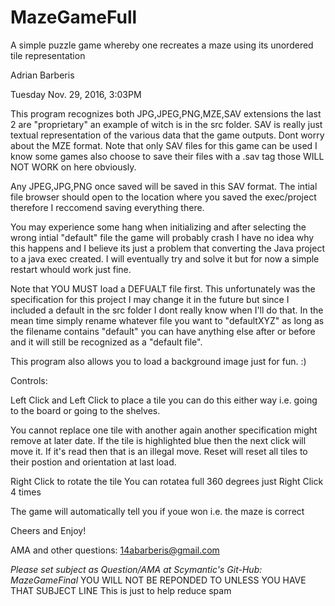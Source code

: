 # MazeGameFull
A simple puzzle game whereby one recreates a maze using its unordered tile representation


Adrian Barberis

Tuesday Nov. 29, 2016, 3:03PM

This program recognizes both JPG,JPEG,PNG,MZE,SAV extensions the last 2 are "proprietary" an example of witch is in the src folder. SAV is really just textual representation of the various data that the game outputs.  Dont worry about the MZE format.
Note that only SAV files for this game can be used I know some games also choose to save their files with a .sav tag those WILL NOT WORK on here obviously.

Any JPEG,JPG,PNG once saved will be saved in this SAV format.  The intial file browser should open 
to the location where you saved the exec/project therefore I reccomend saving everything there.

You may experience some hang when initializing and after selecting the wrong intial "default" file the game will probably crash I have no idea why this happens and I believe its just a problem that converting the Java project to a java exec created.  I will eventually try and solve it but for now a simple restart whould work just fine.

Note that YOU MUST load a DEFUALT file first.  This unfortunately was the specification for this project I may change
it in the future but since I included a default in the src folder I dont really know when I'll do that. In the mean time simply rename whatever file you want to "defaultXYZ" as long as the filename contains "default" you can have anything else after or before and it will still be recognized as a "default file".

This program also allows you to load a background image just for fun. :)

Controls:

Left Click and Left Click to place a tile you can do this either way i.e. going to the board or going to the shelves.

  You cannot replace one tile with another again another specification might remove at later date.
  If the tile is highlighted blue then the next click will move it.  If it's read then that is an illegal move.
  Reset will reset all tiles to their postion and orientation at last load.
  
Right Click to rotate the tile
  You can rotatea full 360 degrees just Right Click 4 times
  
The game will automatically tell you if youe won i.e. the maze is correct

Cheers and Enjoy!

AMA and other questions:
14abarberis@gmail.com

*Please set subject as Question/AMA at Scymantic's Git-Hub: MazeGameFinal*
YOU WILL NOT BE REPONDED TO UNLESS YOU HAVE THAT SUBJECT LINE
This is just to help reduce spam

